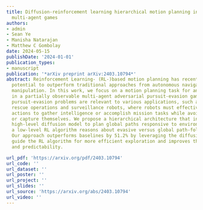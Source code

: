 ```yaml
---
title: Diffusion-reinforcement learning hierarchical motion planning in adversarial
  multi-agent games
authors:
- admin
- Sean Ye
- Manisha Natarajan
- Matthew C Gombolay
date: 2024-05-15
publishDate: '2024-01-01'
publication_types:
- manuscript
publication: '*arXiv preprint arXiv:2403.10794*'
abstract: Reinforcement Learning- (RL-)based motion planning has recently shown the
  potential to outperform traditional approaches from autonomous navigation to robot
  manipulation. In this work, we focus on a motion planning task for an evasive target
  in a partially observable multi-agent adversarial pursuit-evasion games (PEG). These
  pursuit-evasion problems are relevant to various applications, such as search and
  rescue operations and surveillance robots, where robots must effectively plan their
  actions to gather intelligence or accomplish mission tasks while avoiding detection
  or capture themselves. We propose a hierarchical architecture that integrates a
  high-level diffusion model to plan global paths responsive to environment data while
  a low-level RL algorithm reasons about evasive versus global path-following behavior.
  Our approach outperforms baselines by 51.2% by leveraging the diffusion model to
  guide the RL algorithm for more efficient exploration and improves the explanability
  and predictability.

url_pdf: 'https://arxiv.org/pdf/2403.10794'
url_code: ''
url_dataset: ''
url_poster: ''
url_project: ''
url_slides: ''
url_source: 'https://arxiv.org/abs/2403.10794'
url_video: ''
---
```

